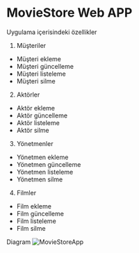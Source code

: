 # MovieStore Web APP

Uygulama içerisindeki özellikler
1. Müşteriler
- Müşteri ekleme
- Müşteri güncelleme
- Müşteri listeleme
- Müşteri silme

2. Aktörler
- Aktör ekleme
- Aktör güncelleme
- Aktör listeleme
- Aktör silme

3. Yönetmenler
- Yönetmen ekleme
- Yönetmen güncelleme
- Yönetmen listeleme
- Yönetmen silme

4. Filmler
- Film ekleme
- Film güncelleme
- Film listeleme
- Film silme

Diagram 
![MovieStoreApp](https://user-images.githubusercontent.com/96000792/160627213-e31ac82d-9cd3-4f48-92b0-79bf2cf432d5.png)


